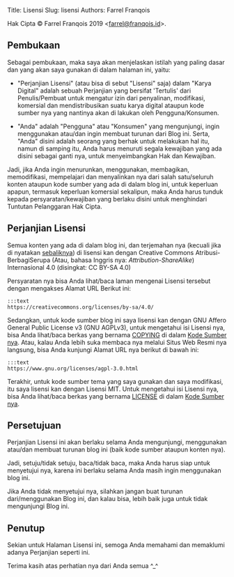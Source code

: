 Title: Lisensi
Slug: lisensi
Authors: Farrel Franqois

Hak Cipta &copy; Farrel Franqois 2019 &lt;farrel@franqois.id&gt;.

## Pembukaan
Sebagai pembukaan, maka saya akan menjelaskan istilah yang paling dasar dan yang akan saya gunakan di dalam halaman ini, yaitu:

- "Perjanjian Lisensi" (atau bisa di sebut "Lisensi" saja) dalam "Karya Digital" adalah sebuah Perjanjian yang bersifat 'Tertulis' dari Penulis/Pembuat untuk mengatur izin dari penyalinan, modifikasi, komersial dan mendistribusikan suatu karya digital ataupun kode sumber nya yang nantinya akan di lakukan oleh Pengguna/Konsumen.

- "Anda" adalah "Pengguna" atau "Konsumen" yang mengunjungi, ingin menggunakan atau/dan ingin membuat turunan dari Blog ini. Serta, "Anda" disini adalah seorang yang berhak untuk melakukan hal itu, namun di samping itu, Anda harus menuruti segala kewajiban yang ada disini sebagai ganti nya, untuk menyeimbangkan Hak dan Kewajiban.

Jadi, jika Anda ingin menurunkan, menggunakan, membagikan, memodifikasi, mempelajari dan menyalinkan nya dari salah satu/seluruh konten ataupun kode sumber yang ada di dalam blog ini, untuk keperluan apapun, termasuk keperluan komersial sekalipun, maka Anda harus tunduk kepada persyaratan/kewajiban yang berlaku disini untuk menghindari Tuntutan Pelanggaran Hak Cipta.

## Perjanjian Lisensi
Semua konten yang ada di dalam blog ini, dan terjemahan nya (kecuali jika di nyatakan [sebaliknya](/catatan-hukum)) di lisensi kan dengan Creative Commons Atribusi-BerbagiSerupa (Atau, bahasa Inggris nya: *Attribution-ShareAlike*) Internasional 4.0 (disingkat: CC BY-SA 4.0)

Persyaratan nya bisa Anda lihat/baca laman mengenai Lisensi tersebut dengan mengakses Alamat URL Berikut ini:

    :::text
    https://creativecommons.org/licenses/by-sa/4.0/

Sedangkan, untuk kode sumber blog ini saya lisensi kan dengan GNU Affero General Public License v3 (GNU AGPLv3), untuk mengetahui isi Lisensi nya, bisa Anda lihat/baca berkas yang bernama [COPYING](https://cdn.statically.io/gh/FarrelF/FarrelF-Blog/master/COPYING) di dalam [Kode Sumber nya](https://github.com/FarrelF/FarrelF-Blog). Atau, kalau Anda lebih suka membaca nya melalui Situs Web Resmi nya langsung, bisa Anda kunjungi Alamat URL nya berikut di bawah ini:

    :::text
    https://www.gnu.org/licenses/agpl-3.0.html

Terakhir, untuk kode sumber tema yang saya gunakan dan saya modifikasi, itu saya lisensi kan dengan Lisensi MIT. Untuk mengetahui isi Lisensi nya, bisa Anda lihat/baca berkas yang bernama [LICENSE](https://cdn.statically.io/gh/FarrelF/Modified-Flex/master/LICENSE) di dalam [Kode Sumber nya](https://github.com/FarrelF/Modified-Flex).

## Persetujuan
Perjanjian Lisensi ini akan berlaku selama Anda mengunjungi, menggunakan atau/dan membuat turunan blog ini (baik kode sumber ataupun konten nya).

Jadi, setuju/tidak setuju, baca/tidak baca, maka Anda harus siap untuk menyetujui nya, karena ini berlaku selama Anda masih ingin menggunakan blog ini.

Jika Anda tidak menyetujui nya, silahkan jangan buat turunan dari/menggunakan Blog ini, dan kalau bisa, lebih baik juga untuk tidak mengunjungi Blog ini.

## Penutup
Sekian untuk Halaman Lisensi ini, semoga Anda memahami dan memaklumi adanya Perjanjian seperti ini.

Terima kasih atas perhatian nya dari Anda semua ^\_^